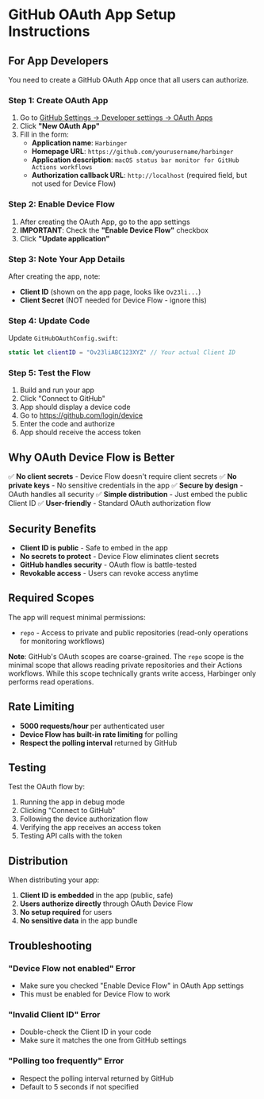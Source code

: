 # GitHub OAuth App Setup Instructions

## For App Developers

You need to create a GitHub OAuth App once that all users can authorize.

### Step 1: Create OAuth App

1. Go to [GitHub Settings → Developer settings → OAuth Apps](https://github.com/settings/developers)
2. Click **"New OAuth App"**
3. Fill in the form:
   - **Application name**: `Harbinger`
   - **Homepage URL**: `https://github.com/yourusername/harbinger`
   - **Application description**: `macOS status bar monitor for GitHub Actions workflows`
   - **Authorization callback URL**: `http://localhost` (required field, but not used for Device Flow)

### Step 2: Enable Device Flow

1. After creating the OAuth App, go to the app settings
2. **IMPORTANT**: Check the **"Enable Device Flow"** checkbox
3. Click **"Update application"**

### Step 3: Note Your App Details

After creating the app, note:
- **Client ID** (shown on the app page, looks like `Ov23li...`)
- **Client Secret** (NOT needed for Device Flow - ignore this)

### Step 4: Update Code

Update `GitHubOAuthConfig.swift`:
```swift
static let clientID = "Ov23liABC123XYZ" // Your actual Client ID
```

### Step 5: Test the Flow

1. Build and run your app
2. Click "Connect to GitHub"
3. App should display a device code
4. Go to https://github.com/login/device
5. Enter the code and authorize
6. App should receive the access token

## Why OAuth Device Flow is Better

✅ **No client secrets** - Device Flow doesn't require client secrets
✅ **No private keys** - No sensitive credentials in the app
✅ **Secure by design** - OAuth handles all security
✅ **Simple distribution** - Just embed the public Client ID
✅ **User-friendly** - Standard OAuth authorization flow

## Security Benefits

- **Client ID is public** - Safe to embed in the app
- **No secrets to protect** - Device Flow eliminates client secrets
- **GitHub handles security** - OAuth flow is battle-tested
- **Revokable access** - Users can revoke access anytime

## Required Scopes

The app will request minimal permissions:
- `repo` - Access to private and public repositories (read-only operations for monitoring workflows)

**Note**: GitHub's OAuth scopes are coarse-grained. The `repo` scope is the minimal scope that allows reading private repositories and their Actions workflows. While this scope technically grants write access, Harbinger only performs read operations.

## Rate Limiting

- **5000 requests/hour** per authenticated user
- **Device Flow has built-in rate limiting** for polling
- **Respect the polling interval** returned by GitHub

## Testing

Test the OAuth flow by:
1. Running the app in debug mode
2. Clicking "Connect to GitHub"
3. Following the device authorization flow
4. Verifying the app receives an access token
5. Testing API calls with the token

## Distribution

When distributing your app:
1. **Client ID is embedded** in the app (public, safe)
2. **Users authorize directly** through OAuth Device Flow
3. **No setup required** for users
4. **No sensitive data** in the app bundle

## Troubleshooting

### "Device Flow not enabled" Error
- Make sure you checked "Enable Device Flow" in OAuth App settings
- This must be enabled for Device Flow to work

### "Invalid Client ID" Error
- Double-check the Client ID in your code
- Make sure it matches the one from GitHub settings

### "Polling too frequently" Error
- Respect the polling interval returned by GitHub
- Default to 5 seconds if not specified